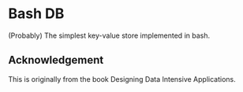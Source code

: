 # Bash DB
(Probably) The simplest key-value store implemented in bash.

## Acknowledgement
This is originally from the book Designing Data Intensive Applications.
